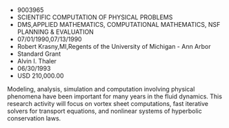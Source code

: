 
* 9003965
* SCIENTIFIC COMPUTATION OF PHYSICAL PROBLEMS
* DMS,APPLIED MATHEMATICS, COMPUTATIONAL MATHEMATICS, NSF PLANNING & EVALUATION
* 07/01/1990,07/13/1990
* Robert Krasny,MI,Regents of the University of Michigan - Ann Arbor
* Standard Grant
* Alvin I. Thaler
* 06/30/1993
* USD 210,000.00

Modeling, analysis, simulation and computation involving physical phenomena
have been important for many years in the fluid dynamics. This research activity
will focus on vortex sheet computations, fast iterative solvers for transport
equations, and nonlinear systems of hyperbolic conservation laws.
